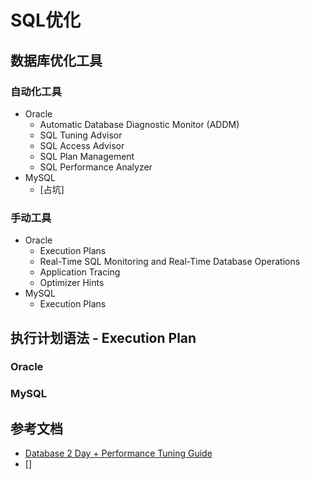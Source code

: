 # SQL优化
## 数据库优化工具
### 自动化工具
- Oracle
    - Automatic Database Diagnostic Monitor (ADDM)
    - SQL Tuning Advisor
    - SQL Access Advisor
    - SQL Plan Management
    - SQL Performance Analyzer
- MySQL
    - [占坑]

### 手动工具
- Oracle
    - Execution Plans
    - Real-Time SQL Monitoring and Real-Time Database Operations
    - Application Tracing
    - Optimizer Hints
- MySQL
    - Execution Plans

## 执行计划语法 - Execution Plan
### Oracle

### MySQL

## 参考文档
- [Database 2 Day + Performance Tuning Guide](https://docs.oracle.com/database/121/TDPPT/toc.htm)
- []